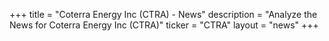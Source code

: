 +++
title = "Coterra Energy Inc (CTRA) - News"
description = "Analyze the News for Coterra Energy Inc (CTRA)"
ticker = "CTRA"
layout = "news"
+++

